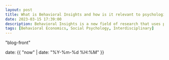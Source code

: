 ```yaml
---
layout: post
title: What is Behavioral Insights and how is it relevant to psychologist?
date: 2023-03-15 17:39:00
description: Behavioral Insights is a new field of research that uses psychological principles to improve the effectiveness of public policy. This post will introduce you to the field and how it can help you.
tags: [Behavioral Economics, Social Psychology, Interdisciplinary]
---
```


"blog-front"

date:   {{ "now" | date: "%Y-%m-%d %H:%M" }}